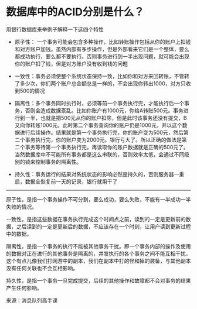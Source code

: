 # 数据库中的ACID分别是什么？

用银行数据库来举例子解释一下这四个特性

- 原子性： 一个事务可能会包含多种操作，比如转账操作包括从你的账户上扣钱和对方账户加钱。虽然内部有多步操作，但是外部看来它们是一个整体，要么都成功执行，要么都不要执行。否则事务进行到一半出现问题，就可能会出现你的账户扣了钱，但是对方账户没有收到钱的问题
  
- 一致性：事务必须使整个系统状态保持一致，比如你和对方来回转账，不管转了多少次，你们两个账户总金额总是一样的，不会出现你转出1000，对方只收到500的情况
  
- 隔离性：多个事务同时执行时，必须等前一个事务执行完，才能执行后一个事务，否则会造成数据紊乱。比如你账户有1000元，你给A转账500元。事务进行到一半，也就是把500元从你的账户扣除，但是此时该事务还没有提交，B又向你转账1000元。此时第二个事务查询你的账户仍是1000元，并以这个数据进行后续操作。结果就是第一个事务执行完，你的账户变为500元，然后第二个事务执行完，你的账户变为2000元。银行亏大了。所以正确的做法是第二个事务等待第一个事务执行完，再读取你的账户数据就是正确的500元了。当然数据库中不可能所有事务都是这么串联的，否则效率太低，会通过不同级别的锁来控制事务的隔离性。
  
- 持久性：事务运行的结果对系统状态的影响必然是持久的，否则服务器一重启，数据全恢复前一天的记录，银行就甭干了

****

原子性，是指一个事务操作不可分割，要么成功，要么失败，不能有一半成功一半失败的情况。

一致性，是指这些数据在事务执行完成这个时间点之前，读到的一定是更新前的数据，之后读到的一定是更新后的数据，不应该存在一个时刻，让用户读到更新过程中的数据。

隔离性，是指一个事务的执行不能被其他事务干扰。即一个事务内部的操作及使用的数据对正在进行的其他事务是隔离的，并发执行的各个事务之间不能互相干扰，这个有点儿像我们打网游中的副本，我们在副本中打的怪和掉的装备，与其他副本没有任何关联也不会互相影响。

持久性，是指一个事务一旦完成提交，后续的其他操作和故障都不会对事务的结果产生任何影响。

来源：消息队列高手课